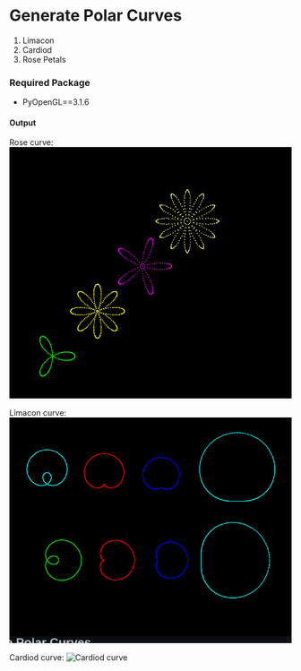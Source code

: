 # Generate Polar Curves

1. Limacon
2. Cardiod
3. Rose Petals

### Required Package

- PyOpenGL==3.1.6

#### Output

Rose curve:
![rose curve](https://github.com/ghimiresaurav/CG_mini-project/blob/main/rose_curve.png)

Limacon curve:
![limacon curve](https://github.com/ghimiresaurav/CG_mini-project/blob/main/limacon_curve.png)

Cardiod curve:
![Cardiod curve](https://github.com/ghimiresaurav/CG_mini-project/blob/main/cardioid_curve.png)
